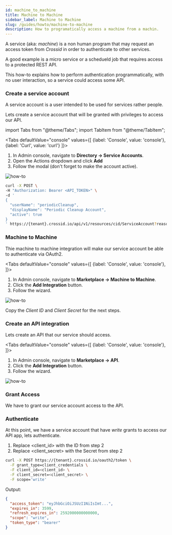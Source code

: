 ```yaml
---
id: machine_to_machine
title: Machine to Machine
sidebar_label: Machine to Machine
slug: /guides/howto/machine-to-machine
description: How to programatically access a machine from a machin.
---
```


A service (aka: _machine_) is a non human program that may request an access token from _Crossid_ in order to authenticate to other services.

A good example is a micro service or a schedueld job that requires access to a protected REST API.

This how-to explains how to perform authentication programmatically, with no user interaction, so a service could access some API.

### Create a service account

A service account is a user intended to be used for services rather people.

Lets create a service account that will be granted with privileges to access our API.

import Tabs from "@theme/Tabs";
import TabItem from "@theme/TabItem";

<Tabs
defaultValue="console"
values={[
{label: 'Console', value: 'console'},
{label: 'Curl', value: 'curl'}
]}>
<TabItem value="console">

1. In Admin console, navigate to <b>Directory &rarr; Service Accounts</b>.
1. Open the Actions dropdown and click <b>Add</b>
1. Follow the modal (don't forget to make the account active).

![how-to](/img/add_svc_account.gif)

</TabItem>
<TabItem value="curl">

```bash {10-11,18-22}
curl -X POST \
-H "Authorization: Bearer <API_TOKEN>" \
-d '
{
  "userName": "periodicCleanup",
  "displayName": "Periodic Cleanup Account",
  "active": true
}
' https://{tenant}.crossid.io/api/v1/resources/cid/ServiceAccount?reason=add-user
```

</TabItem>
</Tabs>

### Machine to Machine

Thie machine to machine integration will make our service account be able to authenticate via OAuth2.

<Tabs
defaultValue="console"
values={[
{label: 'Console', value: 'console'},
]}>
<TabItem value="console">

1. In Admin console, navigate to <b>Marketplace &rarr; Machine to Machine</b>.
1. Click the <b>Add Integration</b> button.
1. Follow the wizard.

![how-to](/img/add_machine_to_machine_integration.gif)

</TabItem>
</Tabs>

Copy the _Client ID_ and _Client Secret_ for the next steps.

### Create an API integration

Lets create an API that our service should access.

<Tabs
defaultValue="console"
values={[
{label: 'Console', value: 'console'},
]}>
<TabItem value="console">

1. In Admin console, navigate to <b>Marketplace &rarr; API</b>.
1. Click the <b>Add Integration</b> button.
1. Follow the wizard.

![how-to](/img/add_api_integration.gif)

</TabItem>
</Tabs>

### Grant Access

We have to grant our service account access to the API.

### Authenticate

At this point, we have a service account that have _write_ grants to access our API app, lets authenticate.

1. Replace <client_id> with the ID from step 2
1. Replace <client_secret> with the Secret from step 2

```bash
curl -X POST https://{tenant}.crossid.io/oauth2/token \
  -F grant_type=client_credentials \
  -F client_id=<client_id> \
  -F client_secret=<client_secret> \
  -F scope='write'
```

Output:

```json
{
  "access_token": "eyJhbGciOiJSUzI1NiIsImt...",
  "expires_in": 3599,
  "refresh_expires_in": 2592000000000000,
  "scope": "write",
  "token_type": "bearer"
}
```
